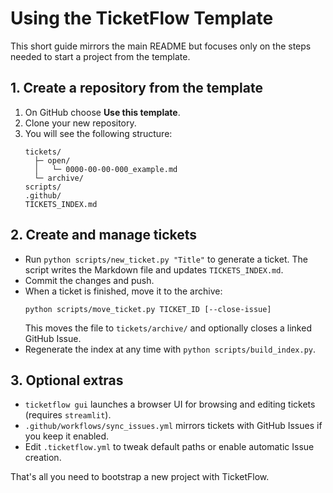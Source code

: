 # Using the TicketFlow Template

This short guide mirrors the main README but focuses only on the steps needed to start a project from the template.

## 1. Create a repository from the template

1. On GitHub choose **Use this template**.
2. Clone your new repository.
3. You will see the following structure:
   ```
   tickets/
     ├─ open/
     │   └─ 0000-00-00-000_example.md
     └─ archive/
   scripts/
   .github/
   TICKETS_INDEX.md
   ```

## 2. Create and manage tickets

* Run `python scripts/new_ticket.py "Title"` to generate a ticket. The script writes the Markdown file and updates `TICKETS_INDEX.md`.
* Commit the changes and push.
* When a ticket is finished, move it to the archive:
  ```
  python scripts/move_ticket.py TICKET_ID [--close-issue]
  ```
  This moves the file to `tickets/archive/` and optionally closes a linked GitHub Issue.
* Regenerate the index at any time with `python scripts/build_index.py`.

## 3. Optional extras

* `ticketflow gui` launches a browser UI for browsing and editing tickets (requires `streamlit`).
* `.github/workflows/sync_issues.yml` mirrors tickets with GitHub Issues if you keep it enabled.
* Edit `.ticketflow.yml` to tweak default paths or enable automatic Issue creation.

That's all you need to bootstrap a new project with TicketFlow.
